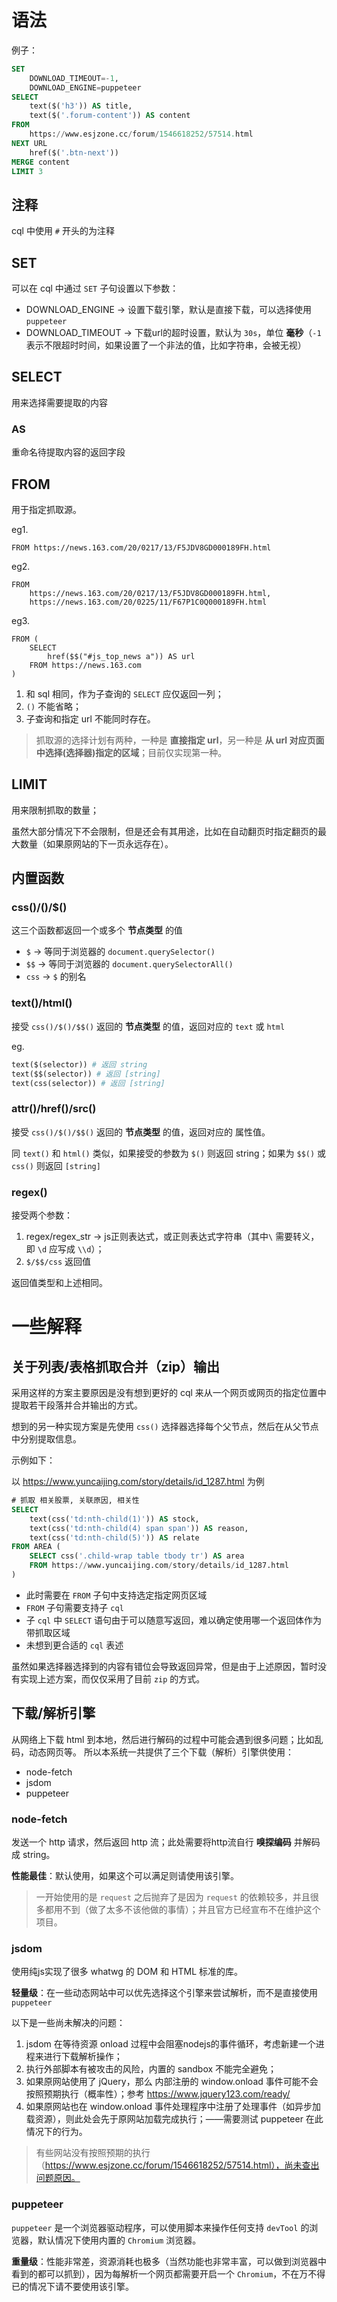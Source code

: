 # 语法

例子：

```sql
SET
    DOWNLOAD_TIMEOUT=-1,
    DOWNLOAD_ENGINE=puppeteer
SELECT
    text($('h3')) AS title,
    text($('.forum-content')) AS content
FROM
    https://www.esjzone.cc/forum/1546618252/57514.html
NEXT URL
    href($('.btn-next'))
MERGE content
LIMIT 3
```

## 注释

cql 中使用 `#` 开头的为注释

## SET

可以在 cql 中通过 `SET` 子句设置以下参数：

* DOWNLOAD_ENGINE -> 设置下载引擎，默认是直接下载，可以选择使用 `puppeteer`
* DOWNLOAD_TIMEOUT -> 下载url的超时设置，默认为 `30s`，单位 __毫秒__（`-1`表示不限超时时间，如果设置了一个非法的值，比如字符串，会被无视）

## SELECT

用来选择需要提取的内容

### AS

重命名待提取内容的返回字段

## FROM

用于指定抓取源。

eg1.

    FROM https://news.163.com/20/0217/13/F5JDV8GD000189FH.html

eg2.

    FROM
        https://news.163.com/20/0217/13/F5JDV8GD000189FH.html,
        https://news.163.com/20/0225/11/F67P1C0Q000189FH.html

eg3.

    FROM (
        SELECT 
            href($$("#js_top_news a")) AS url
        FROM https://news.163.com
    )

1. 和 sql 相同，作为子查询的 `SELECT` 应仅返回一列；
2. `()` 不能省略；
3. 子查询和指定 url 不能同时存在。

> 抓取源的选择计划有两种，一种是 __直接指定 url__，另一种是 __从 url 对应页面中选择(选择器)指定的区域__；目前仅实现第一种。

## LIMIT

用来限制抓取的数量；

虽然大部分情况下不会限制，但是还会有其用途，比如在自动翻页时指定翻页的最大数量（如果原网站的下一页永远存在）。

## 内置函数

### css()/$()/$$()

这三个函数都返回一个或多个 __节点类型__ 的值

* `$` -> 等同于浏览器的 `document.querySelector()`
* `$$` -> 等同于浏览器的 `document.querySelectorAll()`
* `css` -> `$` 的别名

### text()/html()

接受 `css()/$()/$$()` 返回的 __节点类型__ 的值，返回对应的 `text` 或 `html`

eg.

```python
text($(selector)) # 返回 string
text($$(selector)) # 返回 [string]
text(css(selector)) # 返回 [string]
```

### attr()/href()/src()

接受 `css()/$()/$$()` 返回的 __节点类型__ 的值，返回对应的 属性值。

同 `text()` 和 `html()` 类似，如果接受的参数为 `$()` 则返回 string；如果为 `$$()` 或 `css()` 则返回 `[string]`

### regex()

接受两个参数：

1. regex/regex_str -> js正则表达式，或正则表达式字符串（其中`\` 需要转义，即 `\d` 应写成 `\\d`）；
2. `$/$$/css` 返回值

返回值类型和上述相同。

# 一些解释

## 关于列表/表格抓取合并（zip）输出

采用这样的方案主要原因是没有想到更好的 cql 来从一个网页或网页的指定位置中提取若干段落并合并输出的方式。

想到的另一种实现方案是先使用 `css()` 选择器选择每个父节点，然后在从父节点中分别提取信息。

示例如下：

以 https://www.yuncaijing.com/story/details/id_1287.html 为例

```sql
# 抓取 相关股票, 关联原因, 相关性
SELECT
    text(css('td:nth-child(1)')) AS stock,
    text(css('td:nth-child(4) span span')) AS reason,
    text(css('td:nth-child(5)')) AS relate
FROM AREA (
    SELECT css('.child-wrap table tbody tr') AS area
    FROM https://www.yuncaijing.com/story/details/id_1287.html
)
```

* 此时需要在 `FROM` 子句中支持选定指定网页区域
* `FROM` 子句需要支持子 `cql`
* 子 `cql` 中 `SELECT` 语句由于可以随意写返回，难以确定使用哪一个返回体作为带抓取区域
* 未想到更合适的 `cql` 表述

虽然如果选择器选择到的内容有错位会导致返回异常，但是由于上述原因，暂时没有实现上述方案，而仅仅采用了目前 `zip` 的方式。

## 下载/解析引擎

从网络上下载 html 到本地，然后进行解码的过程中可能会遇到很多问题；比如乱码，动态网页等。
所以本系统一共提供了三个下载（解析）引擎供使用：

* node-fetch
* jsdom
* puppeteer

### node-fetch

发送一个 http 请求，然后返回 http 流；此处需要将http流自行 __嗅探编码__ 并解码成 string。

__性能最佳__：默认使用，如果这个可以满足则请使用该引擎。

> 一开始使用的是 `request` 之后抛弃了是因为 `request` 的依赖较多，并且很多都用不到（做了太多不该他做的事情）；并且官方已经宣布不在维护这个项目。

### jsdom

使用纯js实现了很多 whatwg 的 DOM 和 HTML 标准的库。

__轻量级__：在一些动态网站中可以优先选择这个引擎来尝试解析，而不是直接使用 `puppeteer`

以下是一些尚未解决的问题：

1. jsdom 在等待资源 onload 过程中会阻塞nodejs的事件循环，考虑新建一个进程来进行下载解析操作；
2. 执行外部脚本有被攻击的风险，内置的 sandbox 不能完全避免；
3. 如果原网站使用了 jQuery，那么 内部注册的 window.onload 事件可能不会按照预期执行（概率性）；参考 https://www.jquery123.com/ready/
4. 如果原网站也在 window.onload 事件处理程序中注册了处理事件（如异步加载资源），则此处会先于原网站加载完成执行；——需要测试 puppeteer 在此情况下的行为。

> 有些网站没有按照预期的执行（https://www.esjzone.cc/forum/1546618252/57514.html），尚未查出问题原因。

### puppeteer

`puppeteer` 是一个浏览器驱动程序，可以使用脚本来操作任何支持 `devTool` 的浏览器，默认情况下使用内置的 `Chromium` 浏览器。

__重量级__：性能非常差，资源消耗也极多（当然功能也非常丰富，可以做到浏览器中看到的都可以抓到），因为每解析一个网页都需要开启一个 `Chromium`，不在万不得已的情况下请不要使用该引擎。
